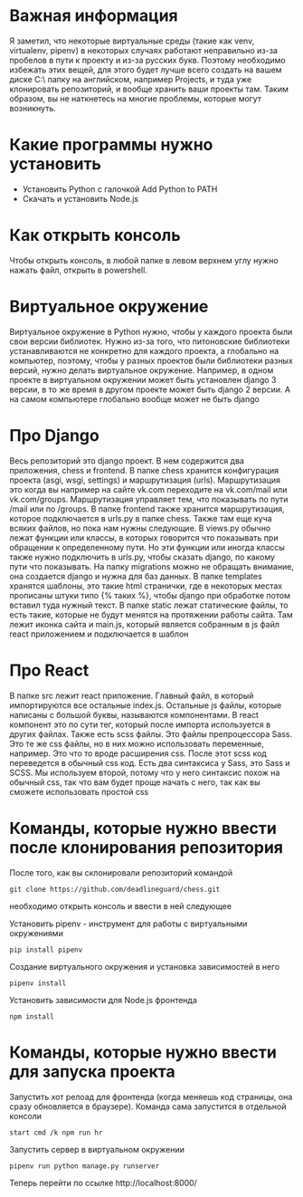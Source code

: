 # Важная информация
Я заметил, что некоторые виртуальные среды (такие как venv, virtualenv, pipenv) в некоторых
случаях работают неправильно из-за пробелов в пути к проекту и из-за русских букв.
Поэтому необходимо избежать этих вещей, для этого будет лучше всего создать
на вашем диске C:\ папку на английском, например Projects, и туда уже клонировать репозиторий,
и вообще хранить ваши проекты там. Таким образом, вы не наткнетесь на многие проблемы, которые
могут возникнуть.

# Какие программы нужно установить

- Установить Python с галочкой Add Python to PATH
- Скачать и установить Node.js

# Как открыть консоль
Чтобы открыть консоль, в любой папке в левом верхнем углу нужно нажать файл, открыть в powershell.

# Виртуальное окружение

Виртуальное окружение в Python нужно, чтобы у каждого проекта были свои версии библиотек.
Нужно из-за того, что питоновские библиотеки устанавливаются не конкретно для каждого проекта, а глобально
на компьютер, поэтому, чтобы у разных проектов были библиотеки разных версий, нужно делать виртуальное окружение. Например, в одном проекте в виртуальном окружении может быть установлен django 3 версии, в то же время в другом проекте может быть django 2 версии. А на самом компьютере глобально вообще может не быть django

# Про Django

Весь репозиторий это django проект. В нем содержится два приложения, chess и frontend.
В папке chess хранится конфигурация проекта (asgi, wsgi, settings) и маршрутизация (urls).
Маршрутизация это когда вы например на сайте vk.com переходите на vk.com/mail или vk.com/groups.
Маршрутизация управляет тем, что показывать по пути /mail или по /groups. В папке frontend также хранится
маршрутизация, которое подключается в urls.py в папке chess. Также там еще куча всяких файлов,
но пока нам нужны следующие. В views.py обычно лежат функции или классы, в которых говорится
что показывать при обращении к определенному пути. Но эти функции или иногда классы
также нужно подключить в urls.py, чтобы сказать django, по какому пути что показывать. На папку
migrations можно не обращать внимание, она создается django и нужна для баз данных. В папке
templates хранятся шаблоны, это такие html странички, где в некоторых местах прописаны
штуки типо {% таких %}, чтобы django при обработке потом вставил туда нужный текст. В папке
static лежат статические файлы, то есть такие, которые не будут менятся на протяжении работы сайта.
Там лежит иконка сайта и main.js, который является собранным в js файл react приложением и подключается
в шаблон

# Про React

В папке src лежит react приложение. Главный файл, в который импортируются все остальные index.js.
Остальные js файлы, которые написаны с большой буквы, называются компонентами. В react компонент
это по сути тег, который после импорта используется в других файлах. Также есть scss файлы.
Это файлы препроцессора Sass. Это те же css файлы, но в них можно использовать переменные, например.
Это что то вроде расширения css. После этот scss код переведется в обычный css код. Есть два
синтаксиса у Sass, это Sass и SCSS. Мы используем второй, потому что у него синтаксис похож на обычный
css, так что вам будет проще начать с него, так как вы сможете использовать простой css

# Команды, которые нужно ввести после клонирования репозитория

После того, как вы склонировали репозиторий командой
```
git clone https://github.com/deadlineguard/chess.git
```
необходимо открыть консоль и ввести в ней следующее


Установить pipenv - инструмент для работы с виртуальными окружениями
```
pip install pipenv
```
Создание виртуального окружения и установка зависимостей в него
```
pipenv install
```
Установить зависимости для Node.js фронтенда
```
npm install
```

# Команды, которые нужно ввести для запуска проекта

Запустить хот релоад для фронтенда (когда меняешь код страницы, она сразу обновляется в браузере).
Команда сама запустится в отдельной консоли
```
start cmd /k npm run hr
```
Запустить сервер в виртуальном окружении
```
pipenv run python manage.py runserver
```
Теперь перейти по ссылке http://localhost:8000/
